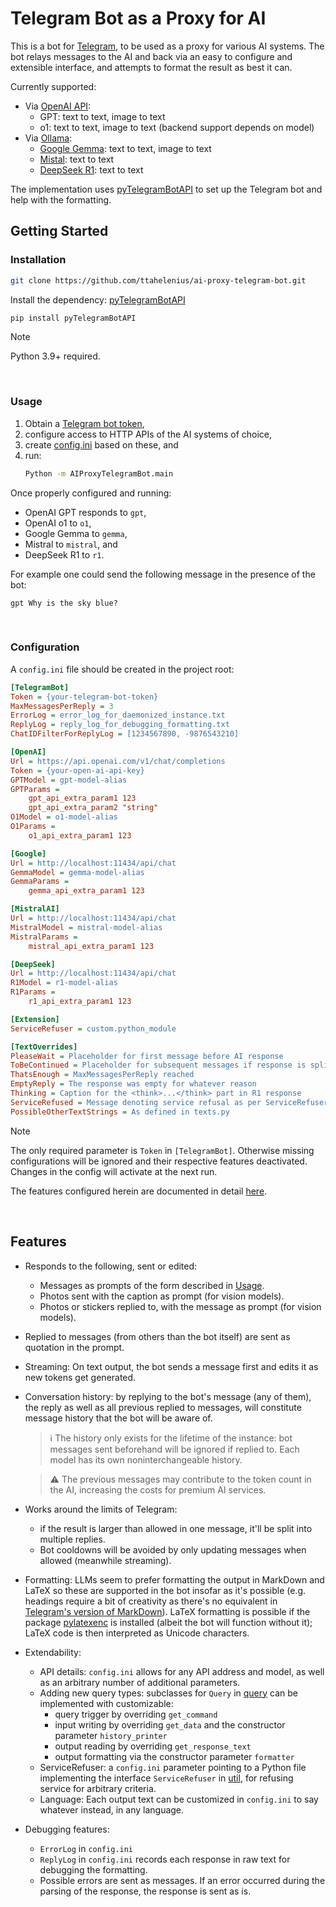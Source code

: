 # **Telegram Bot as a Proxy for AI**

This is a bot for [Telegram](https://telegram.org/), to be used as a proxy for various AI systems.
The bot relays messages to the AI and back via an easy to configure and extensible interface,
and attempts to format the result as best it can.

Currently supported:

* Via [OpenAI API](https://openai.com/api/):
  * GPT: text to text, image to text
  * o1: text to text, image to text (backend support depends on model)
* Via [Ollama](https://ollama.com/):
  * [Google Gemma](https://github.com/google-deepmind/gemma): text to text, image to text
  * [Mistal](https://github.com/mistralai/): text to text
  * [DeepSeek R1](https://github.com/deepseek-ai/DeepSeek-R1): text to text

The implementation uses [pyTelegramBotAPI](https://github.com/eternnoir/pyTelegramBotAPI) to
set up the Telegram bot and help with the formatting.

## **Getting Started**

### **Installation**

```bash
git clone https://github.com/ttahelenius/ai-proxy-telegram-bot.git
```

Install the dependency: [pyTelegramBotAPI](https://github.com/eternnoir/pyTelegramBotAPI)
```bash
pip install pyTelegramBotAPI
```

> [!NOTE]
> Python 3.9+ required.

<br />

### **Usage**

1. Obtain a [Telegram bot token](https://core.telegram.org/bots/features#creating-a-new-bot),
2. configure access to HTTP APIs of the AI systems of choice,
3. create [config.ini](#configuration) based on these, and
4. run:
    ```bash
    Python -m AIProxyTelegramBot.main
    ```


Once properly configured and running:
- OpenAI GPT responds to `gpt`,
- OpenAI o1 to `o1`,
- Google Gemma to `gemma`,
- Mistral to `mistral`, and
- DeepSeek R1 to `r1`.

For example one could send the following message in the presence of the bot:
```plaintext
gpt Why is the sky blue?
```

<br />

### **Configuration**

A `config.ini` file should be created in the project root:

```ini
[TelegramBot]
Token = {your-telegram-bot-token}
MaxMessagesPerReply = 3
ErrorLog = error_log_for_daemonized_instance.txt
ReplyLog = reply_log_for_debugging_formatting.txt
ChatIDFilterForReplyLog = [1234567890, -9876543210]

[OpenAI]
Url = https://api.openai.com/v1/chat/completions
Token = {your-open-ai-api-key}
GPTModel = gpt-model-alias
GPTParams =
    gpt_api_extra_param1 123
    gpt_api_extra_param2 "string"
O1Model = o1-model-alias
O1Params =
    o1_api_extra_param1 123

[Google]
Url = http://localhost:11434/api/chat
GemmaModel = gemma-model-alias
GemmaParams =
    gemma_api_extra_param1 123

[MistralAI]
Url = http://localhost:11434/api/chat
MistralModel = mistral-model-alias
MistralParams =
    mistral_api_extra_param1 123

[DeepSeek]
Url = http://localhost:11434/api/chat
R1Model = r1-model-alias
R1Params =
    r1_api_extra_param1 123

[Extension]
ServiceRefuser = custom.python_module

[TextOverrides]
PleaseWait = Placeholder for first message before AI response
ToBeContinued = Placeholder for subsequent messages if response is split
ThatsEnough = MaxMessagesPerReply reached
EmptyReply = The response was empty for whatever reason
Thinking = Caption for the <think>...</think> part in R1 response
ServiceRefused = Message denoting service refusal as per ServiceRefuser
PossibleOtherTextStrings = As defined in texts.py
```

> [!NOTE]
> The only required parameter is `Token` in `[TelegramBot]`.
> Otherwise missing configurations will be ignored and their respective features deactivated.
> Changes in the config will activate at the next run.

The features configured herein are documented in detail [here](#Features).

<br />

## **Features**

* Responds to the following, sent or edited:
  * Messages as prompts of the form described in [Usage](#Usage).
  * Photos sent with the caption as prompt (for vision models).
  * Photos or stickers replied to, with the message as prompt (for vision models).
* Replied to messages (from others than the bot itself) are sent as quotation in the prompt.
* Streaming: On text output, the bot sends a message first and edits it as new tokens get generated.
* Conversation history: by replying to the bot's message (any of them), the reply as well as all
  previous replied to messages, will constitute message history that the bot will be aware of.
  > :information_source:
    The history only exists for the lifetime of the instance: bot messages sent beforehand will be
    ignored if replied to. Each model has its own noninterchangeable history.

  > :warning: The previous messages may contribute to the token count in the AI, increasing the
    costs for premium AI services.
* Works around the limits of Telegram:
  * if the result is larger than allowed in one message,
    it'll be split into multiple replies.
  * Bot cooldowns will be avoided by only updating messages
    when allowed (meanwhile streaming).
* Formatting: LLMs seem to prefer formatting the output in MarkDown and LaTeX so these
  are supported in the bot insofar as it's possible (e.g. headings require a bit of creativity as there's
  no equivalent in [Telegram's version of MarkDown](https://core.telegram.org/bots/api#markdownv2-style)).
  LaTeX formatting is possible if the package [pylatexenc](https://github.com/phfaist/pylatexenc) is installed
  (albeit the bot will function without it); LaTeX code is then interpreted as Unicode characters.
* Extendability:
  * API details: `config.ini` allows for any API address and model, as well as an arbitrary number of additional parameters.
  * Adding new query types: subclasses for `Query` in [query](query.py) can be implemented with customizable:
    * query trigger by overriding `get_command`
    * input writing by overriding `get_data` and the constructor parameter `history_printer`
    * output reading by overriding `get_response_text`
    * output formatting via the constructor parameter `formatter`
  * ServiceRefuser: a `config.ini` parameter pointing to a Python file implementing the interface
    `ServiceRefuser` in [util](util.py), for refusing service for arbitrary criteria.
  * Language: Each output text can be customized in `config.ini` to say whatever instead, in any language.
* Debugging features:
  * `ErrorLog` in `config.ini`
  * `ReplyLog` in `config.ini` records each response in raw text for debugging the formatting.
  * Possible errors are sent as messages. If an error occurred during the parsing of the response,
    the response is sent as is.